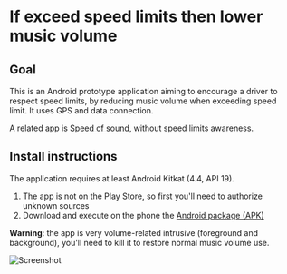 # If exceed speed limits then lower music volume

## Goal

This is an Android prototype application aiming to encourage a driver to respect speed limits, by reducing music volume when exceeding speed limit. It uses GPS and data connection.

A related app is [Speed of sound](https://github.com/jpeddicord/speedofsound), without speed limits awareness.


## Install instructions

The application requires at least Android Kitkat (4.4, API 19). 

1. The app is not on the Play Store, so first you'll need to authorize unknown sources
2. Download and execute on the phone the [Android package (APK)](https://github.com/glae/exceed_speed_limits_then_lower_music/releases)

**Warning**: the app is very volume-related intrusive (foreground and background), you'll need to kill it to restore normal music volume use.


![Screenshot](https://github.com/glae/exceed_speed_limits_then_lower_music/blob/master/screenshot.png)
